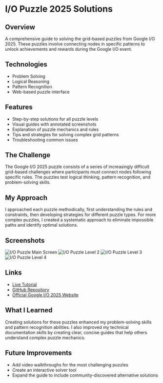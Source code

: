 # I/O Puzzle 2025 Solutions

## Overview
A comprehensive guide to solving the grid-based puzzles from Google I/O 2025. These puzzles involve connecting nodes in specific patterns to unlock achievements and rewards during the Google I/O event.

## Technologies
- Problem Solving
- Logical Reasoning
- Pattern Recognition
- Web-based puzzle interface

## Features
- Step-by-step solutions for all puzzle levels
- Visual guides with annotated screenshots
- Explanation of puzzle mechanics and rules
- Tips and strategies for solving complex grid patterns
- Troubleshooting common issues

## The Challenge
The Google I/O 2025 puzzle consists of a series of increasingly difficult grid-based challenges where participants must connect nodes following specific rules. The puzzles test logical thinking, pattern recognition, and problem-solving skills.

## My Approach
I approached each puzzle methodically, first understanding the rules and constraints, then developing strategies for different puzzle types. For more complex puzzles, I created a systematic approach to eliminate impossible paths and identify optimal solutions.

## Screenshots
![I/O Puzzle Main Screen](./images/projects/io-puzzle-1.jpg)
![I/O Puzzle Level 2](./images/projects/io-puzzle-2.jpg)
![I/O Puzzle Level 3](./images/projects/io-puzzle-3.jpg)
![I/O Puzzle Level 4](./images/projects/io-puzzle-4.jpg)

## Links
- [Live Tutorial](https://www.emilysueanderson.com/I/O%20Puzzle%202025%20Solutions)
- [GitHub Repository](https://github.com/emscape/io-puzzle-2025)
- [Official Google I/O 2025 Website](https://io.google/2025)

## What I Learned
Creating solutions for these puzzles enhanced my problem-solving skills and pattern recognition abilities. I also improved my technical documentation skills by creating clear, concise guides that help others understand complex puzzle mechanics.

## Future Improvements
- Add video walkthroughs for the most challenging puzzles
- Create an interactive solver tool
- Expand the guide to include community-discovered alternative solutions